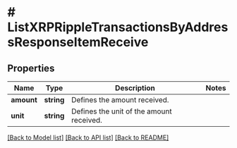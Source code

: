 # # ListXRPRippleTransactionsByAddressResponseItemReceive

## Properties

Name | Type | Description | Notes
------------ | ------------- | ------------- | -------------
**amount** | **string** | Defines the amount received. |
**unit** | **string** | Defines the unit of the amount received. |

[[Back to Model list]](../../README.md#models) [[Back to API list]](../../README.md#endpoints) [[Back to README]](../../README.md)
